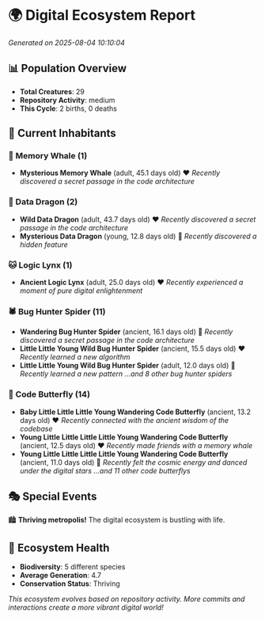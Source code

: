 # 🌍 Digital Ecosystem Report
*Generated on 2025-08-04 10:10:04*

## 📊 Population Overview
- **Total Creatures**: 29
- **Repository Activity**: medium
- **This Cycle**: 2 births, 0 deaths

## 👥 Current Inhabitants

### 🐋 Memory Whale (1)
- **Mysterious Memory Whale** (adult, 45.1 days old) ❤️
  *Recently discovered a secret passage in the code architecture*

### 🐉 Data Dragon (2)
- **Wild Data Dragon** (adult, 43.7 days old) ❤️
  *Recently discovered a secret passage in the code architecture*
- **Mysterious Data Dragon** (young, 12.8 days old) 💚
  *Recently discovered a hidden feature*

### 🐱 Logic Lynx (1)
- **Ancient Logic Lynx** (adult, 25.0 days old) ❤️
  *Recently experienced a moment of pure digital enlightenment*

### 🕷️ Bug Hunter Spider (11)
- **Wandering Bug Hunter Spider** (ancient, 16.1 days old) 💛
  *Recently discovered a secret passage in the code architecture*
- **Little Little Young Wild Bug Hunter Spider** (ancient, 15.5 days old) ❤️
  *Recently learned a new algorithm*
- **Little Little Young Wild Bug Hunter Spider** (adult, 12.0 days old) 💚
  *Recently learned a new pattern*
  *...and 8 other bug hunter spiders*

### 🦋 Code Butterfly (14)
- **Baby Little Little Little Young Wandering Code Butterfly** (ancient, 13.2 days old) ❤️
  *Recently connected with the ancient wisdom of the codebase*
- **Young Little Little Little Little Young Wandering Code Butterfly** (ancient, 12.5 days old) ❤️
  *Recently made friends with a memory whale*
- **Young Little Little Little Little Young Wandering Code Butterfly** (ancient, 11.0 days old) 💚
  *Recently felt the cosmic energy and danced under the digital stars*
  *...and 11 other code butterflys*

## 🎭 Special Events

🏙️ **Thriving metropolis!** The digital ecosystem is bustling with life.

## 🔬 Ecosystem Health
- **Biodiversity**: 5 different species
- **Average Generation**: 4.7
- **Conservation Status**: Thriving

*This ecosystem evolves based on repository activity. More commits and interactions create a more vibrant digital world!*